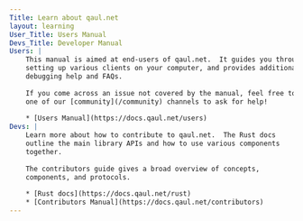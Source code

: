 ```yaml
---
Title: Learn about qaul.net
layout: learning
User_Title: Users Manual
Devs_Title: Developer Manual
Users: |
    This manual is aimed at end-users of qaul.net.  It guides you through
    setting up various clients on your computer, and provides additional
    debugging help and FAQs.
    
    If you come across an issue not covered by the manual, feel free to join
    one of our [community](/community) channels to ask for help!
    
    * [Users Manual](https://docs.qaul.net/users)
Devs: |
    Learn more about how to contribute to qaul.net.  The Rust docs
    outline the main library APIs and how to use various components
    together.
    
    The contributors guide gives a broad overview of concepts, 
    components, and protocols.
    
    * [Rust docs](https://docs.qaul.net/rust)
    * [Contributors Manual](https://docs.qaul.net/contributors)
---
```



